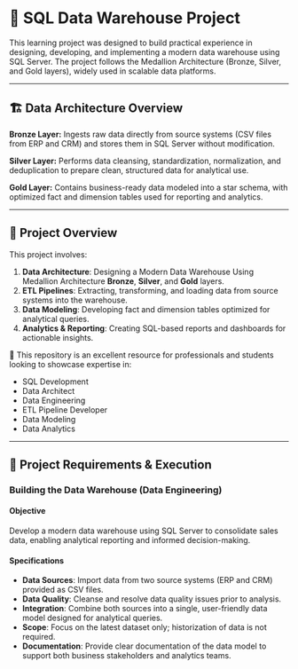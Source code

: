 # 🧠 SQL Data Warehouse Project

This learning project was designed to build practical experience in designing, developing, and implementing a modern data warehouse using SQL Server.
The project follows the Medallion Architecture (Bronze, Silver, and Gold layers), widely used in scalable data platforms.

---
## 🏗️ Data Architecture Overview
**Bronze Layer:**
Ingests raw data directly from source systems (CSV files from ERP and CRM) and stores them in SQL Server without modification.

**Silver Layer:**
Performs data cleansing, standardization, normalization, and deduplication to prepare clean, structured data for analytical use.

**Gold Layer:**
Contains business-ready data modeled into a star schema, with optimized fact and dimension tables used for reporting and analytics.

---
## 📖 Project Overview

This project involves:

1. **Data Architecture**: Designing a Modern Data Warehouse Using Medallion Architecture **Bronze**, **Silver**, and **Gold** layers.
2. **ETL Pipelines**: Extracting, transforming, and loading data from source systems into the warehouse.
3. **Data Modeling**: Developing fact and dimension tables optimized for analytical queries.
4. **Analytics & Reporting**: Creating SQL-based reports and dashboards for actionable insights.

🎯 This repository is an excellent resource for professionals and students looking to showcase expertise in:
- SQL Development
- Data Architect
- Data Engineering  
- ETL Pipeline Developer  
- Data Modeling  
- Data Analytics  

---

## 🚀 Project Requirements & Execution

### Building the Data Warehouse (Data Engineering)

#### Objective
Develop a modern data warehouse using SQL Server to consolidate sales data, enabling analytical reporting and informed decision-making.

#### Specifications
- **Data Sources**: Import data from two source systems (ERP and CRM) provided as CSV files.
- **Data Quality**: Cleanse and resolve data quality issues prior to analysis.
- **Integration**: Combine both sources into a single, user-friendly data model designed for analytical queries.
- **Scope**: Focus on the latest dataset only; historization of data is not required.
- **Documentation**: Provide clear documentation of the data model to support both business stakeholders and analytics teams.


